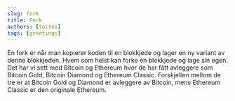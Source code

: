 ```yaml
---
slug: fork
title: Fork
authors: [toitoi]
tags: [greetings]
---
```


En fork er når man kopierer koden til en blokkjede og lager en ny variant av denne blokkjeden. Hvem som helst kan forke en blokkjede og lage sin egen. Det har vi sett med Bitcoin og Ethereum hvor de har fått avleggere som Bitcoin Gold, Bitcoin Diamond og Ethereum Classic. Forskjellen mellom de tre er at Bitcoin Gold og Diamond er avleggere av Bitcoin, mens Ethereum Classic er den originale Ethereum. 

